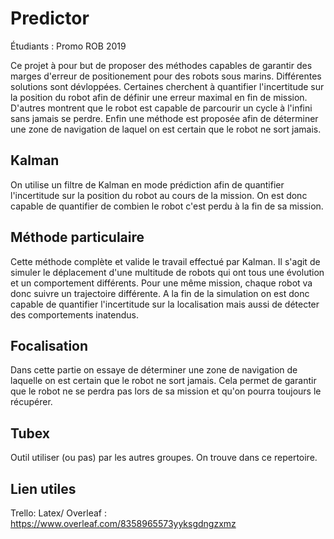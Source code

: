 # Predictor

Étudiants :
Promo ROB 2019


Ce projet à pour but de proposer des méthodes capables de garantir des marges d'erreur de positionement pour des robots sous marins. Différentes solutions sont dévloppées. Certaines cherchent à quantifier l'incertitude sur la position du robot afin de définir une erreur maximal en fin de mission. D'autres montrent que le robot est capable de parcourir un cycle à l'infini sans jamais se perdre. Enfin une méthode est proposée afin de déterminer une zone de navigation de laquel on est certain que le robot ne sort jamais.
 
## Kalman
On utilise un filtre de Kalman en mode prédiction afin de quantifier l'incertitude sur la position du robot au cours de la mission. On est donc capable de quantifier de combien le robot c'est perdu à la fin de sa mission.

## Méthode particulaire
Cette méthode complète et valide le travail effectué par Kalman. Il s'agit de simuler le déplacement d'une multitude de robots qui ont tous une évolution et un comportement différents. Pour une même mission, chaque robot va donc suivre un trajectoire différente. A la fin de la simulation on est donc capable de quantifier l'incertitude sur la localisation mais aussi de détecter des comportements inatendus. 

## Focalisation
Dans cette partie on essaye de déterminer une zone de navigation de laquelle on est certain que le robot ne sort jamais. Cela permet de garantir que le robot ne se perdra pas lors de sa mission et qu'on pourra toujours le récupérer.

## Tubex
Outil utiliser (ou pas) par les autres groupes. On trouve dans ce repertoire.

## Lien utiles

Trello: 
Latex/ Overleaf : https://www.overleaf.com/8358965573yyksgdngzxmz
